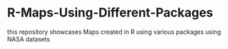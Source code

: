 # R-Maps-Using-Different-Packages
this repository showcases Maps created in R using various packages using NASA datasets 
